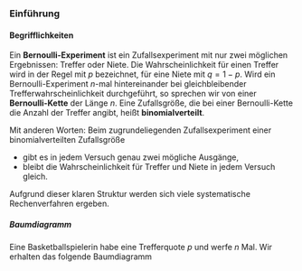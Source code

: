 ### Einführung

#### Begrifflichkeiten

Ein **Bernoulli-Experiment** ist ein Zufallsexperiment mit nur zwei möglichen Ergebnissen: Treffer oder Niete. Die Wahrscheinlichkeit für einen Treffer wird in der Regel mit $p$ bezeichnet, für eine Niete mit $q=1-p$. Wird ein Bernoulli-Experiment $n$-mal hintereinander bei gleichbleibender Trefferwahrscheinlichkeit durchgeführt, so sprechen wir von einer **Bernoulli-Kette** der Länge $n$.
Eine Zufallsgröße, die bei einer Bernoulli-Kette die Anzahl der Treffer angibt, heißt **binomialverteilt**.

Mit anderen Worten: Beim zugrundeliegenden Zufallsexperiment einer binomialverteilten Zufallsgröße

- gibt es in jedem Versuch genau zwei mögliche Ausgänge,
- bleibt die Wahrscheinlichkeit für Treffer und Niete in jedem Versuch gleich.

Aufgrund dieser klaren Struktur werden sich viele systematische Rechenverfahren ergeben.

##### Baumdiagramm

Eine Basketballspielerin habe eine Trefferquote $p$ und werfe $n$ Mal. Wir erhalten das folgende Baumdiagramm

